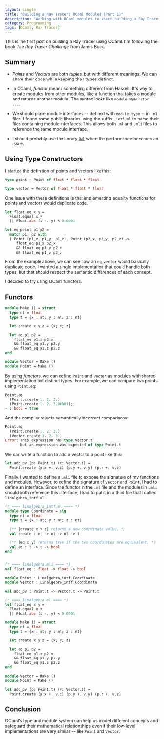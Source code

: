 ```yaml
---
layout: single
title: "Building a Ray Tracer: OCaml Modules (Part 1)"
description: "Working with OCaml modules to start building a Ray Tracer."
category: Programming
tags: [OCaml, Ray Tracer]
---
```


This is the first post on building a Ray Tracer using OCaml. I'm following
the book *The Ray Tracer Challenge* from Jamis Buck.

## Summary

* *Points* and *Vectors* are both *tuples*, but with different meanings. We can
  share their code while keeping their types distinct.

* In OCaml, *functor* means something different from Haskell. It's way to
  create modules from other modules, like a function that takes a module and
  returns another module. The syntax looks like `module MyFunctor ...`.

* We should place module interfaces -- defined with `module type` -- in `.ml`
  files. I found some public libraries using the suffix `_intf.ml` to name
  their files containing module interfaces. This allows both `.ml` and
  `.mli` files to reference the same module interface.

* I should probably use the library [`Owl`](https://github.com/owlbarn/owl)
  when the performance becomes an issue.

## Using Type Constructors

I started the definition of points and vectors like this:

``` ocaml
type point = Point of float * float * float

type vector = Vector of float * float * float
```

One issue with these definitions is that implementing equality functions for
points and vectors would duplicate code.

``` ocaml
let float_eq x y =
  Float.equal x y
  || Float.abs (x -. y) < 0.0001

let eq_point p1 p2 =
  match p1, p2 with
  | Point (p1_x, p1_y, p1_z), Point (p2_x, p2_y, p2_z) ->
     float_eq p1_x p2_x
     && float_eq p1_y p2_y
     && float_eq p1_z p2_z
```

From the example above, we can see how an `eq_vector` would basically duplicate
code. I wanted a single implementation that could handle both types, but that
should respect the semantic differences of each concept.

I decided to try using OCaml functors.

## Functors

``` ocaml
module Make () = struct
  type nt = float
  type t = {x : nt; y : nt; z : nt}

  let create x y z = {x; y; z}

  let eq p1 p2 =
    float_eq p1.x p2.x
    && float_eq p1.y p2.y
    && float_eq p1.z p2.z
end

module Vector = Make ()
module Point = Make ()
```

By using *functors*, we can define `Point` and `Vector` as modules with shared
implementation but distinct types. For example, we can compare two points using
`Point.eq`:

``` ocaml
Point.eq
  (Point.create 1. 2. 3.)
  (Point.create 1. 2. 3.00001);;
- : bool = true
```

And the compiler rejects semantically incorrect comparisons:

``` ocaml
Point.eq
  (Point.create 1. 2. 3.)
  (Vector.create 1. 2. 3.)
Error: This expression has type Vector.t
       but an expression was expected of type Point.t
```

We can write a function to add a vector to a point like this:

``` ocaml
let add_pv (p: Point.t) (v: Vector.t) =
  Point.create (p.x +. v.x) (p.y +. v.y) (p.z +. v.z)
```

Finally, I wanted to define a `.mli` file to expose the signature of my
functions and modules. However, to define the signature of `Vector` and
`Point`, I had to define an interface. Since the functor in the `.ml` file and
the modules in `.mli` should both reference this interface, I had to put it in
a third file that I called `linalgebra_intf.ml`.

``` ocaml
(* ==== linalgebra_intf.ml ==== *)
module type Coordinate = sig
  type nt = float
  type t = {x : nt; y : nt; z : nt}

  (** [create x y z] returns a new coordinate value. *)
  val create : nt -> nt -> nt -> t

  (** [eq x y] returns true if the two coordinates are equivalent. *)
  val eq : t -> t -> bool
end


(* ==== linalgebra.mli ==== *)
val float_eq : float -> float -> bool

module Point : Linalgebra_intf.Coordinate
module Vector : Linalgebra_intf.Coordinate

val add_pv : Point.t -> Vector.t -> Point.t

(* ==== linalgebra.ml ==== *)
let float_eq x y =
  Float.equal x y
  || Float.abs (x -. y) < 0.0001

module Make () = struct
  type nt = float
  type t = {x : nt; y : nt; z : nt}

  let create x y z = {x; y; z}

  let eq p1 p2 =
    float_eq p1.x p2.x
    && float_eq p1.y p2.y
    && float_eq p1.z p2.z
end

module Vector = Make ()
module Point = Make ()

let add_pv (p: Point.t) (v: Vector.t) =
  Point.create (p.x +. v.x) (p.y +. v.y) (p.z +. v.z)
```

## Conclusion

OCaml's type and module system can help us model different concepts and
safeguard their mathematical relationships even if their low-level
implementations are very similar -- like `Point` and `Vector`.
